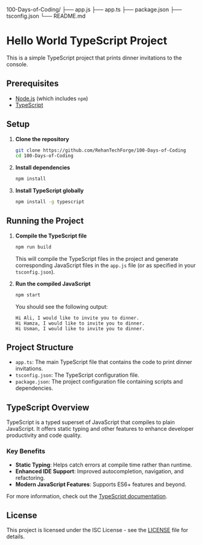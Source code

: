 100-Days-of-Coding/
├── app.js
├── app.ts
├── package.json
├── tsconfig.json
└── README.md

# Hello World TypeScript Project

This is a simple TypeScript project that prints dinner invitations to the console.

## Prerequisites

- [Node.js](https://nodejs.org/) (which includes `npm`)
- [TypeScript](https://www.typescriptlang.org/)

## Setup

1. **Clone the repository**

    ```bash
    git clone https://github.com/RehanTechForge/100-Days-of-Coding
    cd 100-Days-of-Coding
    ```

2. **Install dependencies**

    ```bash
    npm install
    ```

3. **Install TypeScript globally**

    ```bash
    npm install -g typescript
    ```

## Running the Project

1. **Compile the TypeScript file**

    ```bash
    npm run build
    ```

    This will compile the TypeScript files in the project and generate corresponding JavaScript files in the `app.js` file (or as specified in your `tsconfig.json`).

2. **Run the compiled JavaScript**

    ```bash
    npm start
    ```

    You should see the following output:

    ```
    Hi Ali, I would like to invite you to dinner.
    Hi Hamza, I would like to invite you to dinner.
    Hi Usman, I would like to invite you to dinner.
    ```

## Project Structure

- `app.ts`: The main TypeScript file that contains the code to print dinner invitations.
- `tsconfig.json`: The TypeScript configuration file.
- `package.json`: The project configuration file containing scripts and dependencies.

## TypeScript Overview

TypeScript is a typed superset of JavaScript that compiles to plain JavaScript. It offers static typing and other features to enhance developer productivity and code quality.

### Key Benefits

- **Static Typing**: Helps catch errors at compile time rather than runtime.
- **Enhanced IDE Support**: Improved autocompletion, navigation, and refactoring.
- **Modern JavaScript Features**: Supports ES6+ features and beyond.

For more information, check out the [TypeScript documentation](https://www.typescriptlang.org/docs/).

## License

This project is licensed under the ISC License - see the [LICENSE](LICENSE) file for details.
